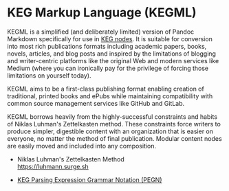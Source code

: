 # KEG Markup Language (KEGML)

KEGML is a simplified (and deliberately limited) version of Pandoc
Markdown specifically for use in [KEG nodes](/keg-node). It is suitable
for conversion into most rich publications formats including academic
papers, books, novels, articles, and blog posts and inspired by the
limitations of blogging and writer-centric platforms like
the original Web and modern services like Medium (where you can
ironically pay for the privilege of forcing those limitations on
yourself today).

KEGML aims to be a first-class publishing format enabling creation of
traditional, printed books and ePubs while maintaining compatibility with
common source management services like GitHub and GitLab.

KEGML borrows heavily from the highly-successful constraints and habits
of Niklas Luhman's Zettelkasten method. These constraints force writers
to produce simpler, digestible content with an organization that is
easier on everyone, no matter the method of final publication. Modular
content nodes are easily moved and included into any composition.

* Niklas Luhman's Zettelkasten Method  
  https://luhmann.surge.sh

* [KEG Parsing Expression Grammar Notation (PEGN)](/kegml-pegn)
